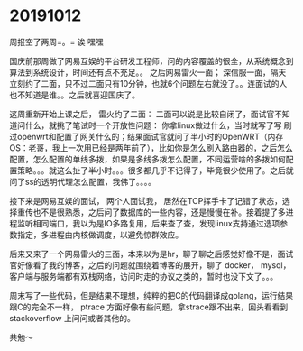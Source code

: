 # 20191012
周报空了两周=。=
诶 嘿嘿

国庆前那周做了网易互娱的平台研发工程师，问的内容覆盖的很全，从系统概念到算法到系统设计，时间还有点不充足。。
之后网易雷火一面； 深信服一面，隔天立刻约了二面，只不过二面只有10分钟，也就6个问题左右就没了。。连面试的人也不知道是谁。。之后就喜迎国庆了。

这周重新开始上课之后， 雷火约了二面： 二面可以说是比较自闭了，面试官不知道问什么，就挑了笔试时一个开放性问题： 你拿linux做过什么，当时就写了写 刷过openwrt和配置了网关什么的；结果面试官就问了半小时的OpenWRT（内存OS：老哥，我上一次用已经是两年前了），比如你是怎么刷入路由器的，之后怎么配置，怎么配置的单线多拨，如果是多线多拨怎么配置，不同运营啥的多拨如何配置策略。。。就这么扯了半小时。。。很多都几乎不记得了，毕竟很少使用了。之后就问了ss的透明代理怎么配置，我佛了。。。。

接下来是网易互娱的面试， 两个人面试我， 居然在TCP挥手卡了记错了状态，选择重传也不是很熟悉，之后问了数据库的一些内容，还是慢慢在补。接着提了多进程监听相同端口，我以为是IO多路复用，后来查了查，发现linux支持通过选项参数指定，多进程由内核做调度，以避免惊群效应。

后来又来了一个网易雷火的三面，本来以为是hr，聊了聊之后感觉好像不是，面试官好像看了我的博客，之后的问题就围绕着博客的展开，聊了 docker， mysql， 客户端与服务端都有双栈网络，访问时走的协议之类的，暂时也没下文了。。。

周末写了一些代码，但是结果不理想，纯粹的把C的代码翻译成golang，运行结果跟C的完全不一样， ptrace 方面好像有些问题，拿strace跟不出来，回头看看到 stackoverflow 上问问或者其他的。

共勉～

